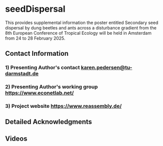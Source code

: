# seedDispersal
This provides supplemental information the poster entitled Secondary seed dispersal by dung beetles and ants across a disturbance gradient from the 8th European Conference of Tropical Ecology will be held in Amsterdam from 24 to 28 February 2025.

## **Contact Information**
### 1) Presenting Author's contact karen.pedersen@tu-darmstadt.de
### 2) Presenting Author's working group https://www.econetlab.net/
### 3) Project website https://www.reassembly.de/

## **Detailed Acknowledgments**

## **Videos**
